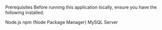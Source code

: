 Prerequisites
Before running this application locally, ensure you have the following installed:

Node.js
npm (Node Package Manager)
MySQL Server
